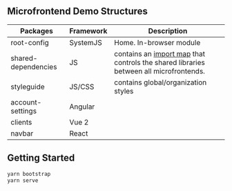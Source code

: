 ## Microfrontend Demo Structures

| **Packages**        | **Framework** | **Description**                                                                                                               |
|---------------------|---------------|-------------------------------------------------------------------------------------------------------------------------------|
| root-config         | SystemJS      | Home. In-browser module                                                                                                       |
| shared-dependencies | JS            | contains an [import map](https://github.com/WICG/import-maps/) that controls the shared libraries between all microfrontends. |
| styleguide          | JS/CSS        | contains global/organization styles                                                                                           |
| account-settings    | Angular       |                                                                                                                               |
| clients             | Vue 2         |                                                                                                                               |
| navbar              | React         |       


## Getting Started

```sh
yarn bootstrap
yarn serve
```